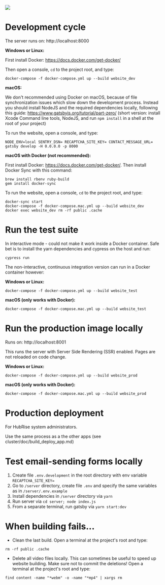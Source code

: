 ![](https://github.com/hubrise/website/workflows/spec/badge.svg)

# Development cycle

The server runs on: http://localhost:8000

**Windows or Linux:**

First install Docker: https://docs.docker.com/get-docker/

Then open a console, `cd` to the project root, and type:

```
docker-compose -f docker-compose.yml up --build website_dev
```

**macOS:**

We don't recommended using Docker on macOS, because of file synchronization issues which slow down the development process.
Instead you should install NodeJS and the required dependencies locally, following this guide: https://www.gatsbyjs.org/tutorial/part-zero/
(short version: install Xcode Command line tools, NodeJS, and run `npm install` in a shell at the root of your project)

To run the website, open a console, and type:

```
NODE_ENV=local SENTRY_DSN= RECAPTCHA_SITE_KEY= CONTACT_MESSAGE_URL= gatsby develop -H 0.0.0.0 -p 8000
```

**macOS with Docker (not recommended):**

First install Docker: https://docs.docker.com/get-docker/. Then install Docker Sync with this command:

```
brew install rbenv ruby-build
gem install docker-sync
```

To run the website, open a console, `cd` to the project root, and type:

```
docker-sync start
docker-compose -f docker-compose.mac.yml up --build website_dev
docker exec website_dev rm -rf public .cache
```

# Run the test suite

In interactive mode - could not make it work inside a Docker container.
Safe bet is to install the yarn dependencies and cypress on the host and run:

```
cypress run
```

The non-interactive, continuous integration version can run in a Docker container however:

**Windows or Linux:**

```shell
docker-compose -f docker-compose.yml up --build website_test
```

**macOS (only works with Docker):**

```shell
docker-compose -f docker-compose.mac.yml up --build website_test
```

# Run the production image locally

Runs on: http://localhost:8001

This runs the server with Server Side Rendering (SSR) enabled. Pages are not reloaded on code change.

**Windows or Linux:**

```shell
docker-compose -f docker-compose.yml up --build website_prod
```

**macOS (only works with Docker):**

```shell
docker-compose -f docker-compose.mac.yml up --build website_prod
```

# Production deployment

For HubRise system administrators.

Use the same process as a the other apps (see cluster/doc/build_deploy_app.md)

# Test email-sending forms locally

1. Create file `.env.development` in the root directory with env variable `RECAPTCHA_SITE_KEY=`
2. Go to `/server` directory, create file `.env` and specify the same variables as in `/server/.env.example`
3. Install dependencies in `/server` directory via `yarn`
4. Run server via `cd server; node index.js`
5. From a separate terminal, run gatsby via `yarn start:dev`

# When building fails...

- Clean the last build. Open a terminal at the project's root and type:

```
rm -rf public .cache
```

- Delete all video files locally. This can sometimes be useful to speed up website building. Make sure not to commit the deletions! Open a terminal at the project's root and type:

```
find content -name "*webm" -o -name "*mp4" | xargs rm
```

